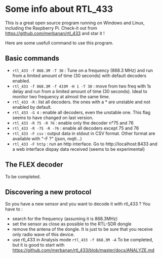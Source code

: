 # Some info about RTL_433

This is a great open source program running on Windows and Linux, including the Raspberry Pi. Check-it out from https://github.com/merbanan/rtl_433 and star it !

Here are some usefull command to use this program.

## Basic commands
- `rtl_433 -f 868.3M -T 30` : Tune on a frequency (868.3 MHz) and run from a limited amount of time (30 seconds) with default decoders enabled.
- `rtl_433 -f 868.3M -f 433M -H 1 -T 30` : move from two freq with 1s delay and run from a limited amount of time (30 seconds). Ideal to monitor two frequency at almost the same time.
- `rtl_433 -R` : list all decoders. the ones with a * are unstable and not enabled by default.
- `rtl_433 -G 4` : enable all decoders, even the unstable one. This flag seems to have changed on last version.
- `rtl_433 -R 75 -R 76` : enable only the decoder n°75 and 76
- `rtl_433 -R -75 -R -76` : enable all decoders except 75 and 76
- `rtl_433 -F csv` : output data in stdout in CSV format. Other format are available with "-F ?" (json, mqtt...)
- `rtl_433 -F http` : run an http interface. Go to http://localhost:8433 and a web interface dispay data received (seems to be experimental)

## The FLEX decoder

To be completed.

## Discovering a new protocol

So you have a new sensor and you want to decode it with rtl_433 ? You have to :
- search for the frequency (assuming it is 868.3MHz)
- set the sensor as close as possible to the RTL-SDR dongle
- remove the antena of the dongle. It is just to be sure that you receive only radio wave of this device.
- use rtl_433 in Analysis mode `rtl_433 -f 868.3M -A`
To be completed, but it is good to start with https://github.com/merbanan/rtl_433/blob/master/docs/ANALYZE.md
